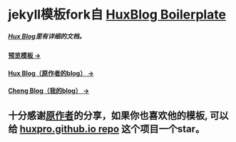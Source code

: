 # jekyll模板fork自 [HuxBlog Boilerplate](https://github.com/Huxpro/huxpro.github.io)

##### [Hux Blog](https://github.com/Huxpro/huxpro.github.io)里有详细的文档。

#### [预览模板 &rarr;](http://huangxuan.me/huxblog-boilerplate/)

#### [Hux Blog（原作者的blog） &rarr;](http://huangxuan.me)
#### [Cheng Blog（我的blog） &rarr;](http://https://cheng-ya.github.io/)

## 十分感谢[原作者](http://huangxuan.me)的分享，如果你也喜欢他的模板, 可以给 [huxpro.github.io repo](https://github.com/Huxpro/huxpro.github.io) 这个项目一个star。
